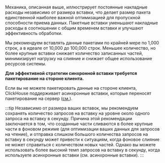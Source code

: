 Механика, описанная выше, иллюстрирует постоянные накладные расходы независимо от размера вставки, что делает размер пакета единственной наиболее важной оптимизацией для пропускной способности приема данных. Пакетные вставки уменьшают накладные расходы в соотношении с общим временем вставки и улучшают эффективность обработки.

Мы рекомендуем вставлять данные пакетами по крайней мере по 1,000 строк, а в идеале от 10,000 до 100,000 строк. Меньшее количество, но более крупные вставки снижает количество записанных частей, минимизирует нагрузку на слияние и снижает общее использование ресурсов системы.

**Для эффективной стратегии синхронной вставки требуется пакетирование на стороне клиента.**

Если вы не можете пакетировать данные на стороне клиента, ClickHouse поддерживает асинхронные вставки, которые переносят пакетирование на сервер ([см.](/best-practices/selecting-an-insert-strategy#asynchronous-inserts)).

:::tip 
Независимо от размера ваших вставок, мы рекомендуем сохранять количество запросов на вставку на уровне около одного запроса на вставку в секунду. Причина этой рекомендации заключается в том, что созданные части сливаются в более крупные части в фоновом режиме (для оптимизации ваших данных для запросов на чтение), и отправка слишком большого количества запросов на вставку в секунду может привести к ситуациям, когда фоновое слияние не может справиться с количеством новых частей. Однако вы можете использовать более высокий темп запросов на вставку в секунду, когда используете асинхронные вставки (см. асинхронные вставки). 
:::